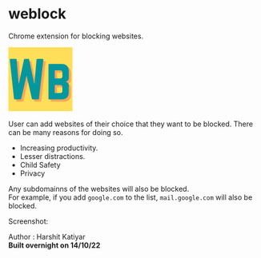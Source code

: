 # weblock
Chrome extension for blocking websites.

![alt text](icon.png "Title")

User can add websites of their choice that they want to be blocked.
There can be many reasons for doing so.
* Increasing productivity.
* Lesser distractions.
* Child Safety
* Privacy

Any subdomainns of the websites will also be blocked.\
For example, if you add `google.com` to the list, `mail.google.com` will also be blocked.

Screenshot: 

Author : Harshit Katiyar\
**Built overnight on 14/10/22**
